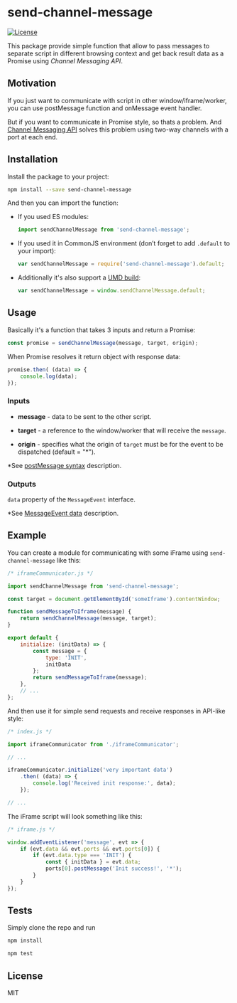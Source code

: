 # send-channel-message

[![License][license-image]][license-url]

This package provide simple function that allow to pass messages to separate script in different browsing context and get back result data as a Promise using _Channel Messaging API_.

## Motivation

If you just want to communicate with script in other window/iframe/worker, you can use postMessage function and onMessage event handler.

But if you want to communicate in Promise style, so thats a problem. And [Channel Messaging API][channel-messaging-api-url] solves this problem using two-way channels with a port at each end.

## Installation

Install the package to your project:

``` sh
npm install --save send-channel-message
```

And then you can import the function:

* If you used ES modules:
    ``` js
    import sendChannelMessage from 'send-channel-message';
    ```

* If you used it in CommonJS environment (don’t forget to add `.default` to your import):
    ``` js
    var sendChannelMessage = require('send-channel-message').default;
    ```

* Additionally it's also support a [UMD build][umd-build-min-url]:
    ```js
    var sendChannelMessage = window.sendChannelMessage.default;
    ```

## Usage

Basically it's a function that takes 3 inputs and return a Promise:

``` js
const promise = sendChannelMessage(message, target, origin);
```

When Promise resolves it return object with response data:

``` js
promise.then( (data) => {
    console.log(data);
});
```

### Inputs

* **message** - data to be sent to the other script.

* **target** - a reference to the window/worker that will receive the `message`.

* **origin** - specifies what the origin of `target` must be for the event to be dispatched  (default = "*").

*See [postMessage syntax][post-message-syntax-url] description.

### Outputs

`data` property of the `MessageEvent` interface.

*See [MessageEvent data][message-event-data-url] description.

## Example

You can create a module for communicating with some iFrame using `send-channel-message` like this:

``` js
/* iframeCommunicator.js */

import sendChannelMessage from 'send-channel-message';

const target = document.getElementById('someIframe').contentWindow;

function sendMessageToIframe(message) {
    return sendChannelMessage(message, target);
}

export default {
    initialize: (initData) => {
        const message = {
            type: 'INIT',
            initData
        };
        return sendMessageToIframe(message);
    },
    // ...
};
```

And then use it for simple send requests and receive responses in API-like style:

``` js
/* index.js */

import iframeCommunicator from './iframeCommunicator';

// ...

iframeCommunicator.initialize('very important data')
    .then( (data) => {
        console.log('Received init response:', data);
    });

// ...
```

The iFrame script will look something like this:

``` js
/* iframe.js */

window.addEventListener('message', evt => {
    if (evt.data && evt.ports && evt.ports[0]) {
        if (evt.data.type === 'INIT') {
            const { initData } = evt.data;
            ports[0].postMessage('Init success!', '*');
        }
    }
});
```

## Tests

Simply clone the repo and run

``` sh
npm install
```

``` sh
npm test
```

## License

MIT

[license-image]: http://img.shields.io/npm/l/safe-publish-latest.svg
[license-url]: LICENSE
[channel-messaging-api-url]: https://developer.mozilla.org/en-US/docs/Web/API/Channel_Messaging_API
[post-message-syntax-url]: https://developer.mozilla.org/en-US/docs/Web/API/Window/postMessage#Syntax
[message-event-data-url]: https://developer.mozilla.org/en-US/docs/Web/API/MessageEvent/data
[umd-build-min-url]: /dist/send-channel-message.min.js

